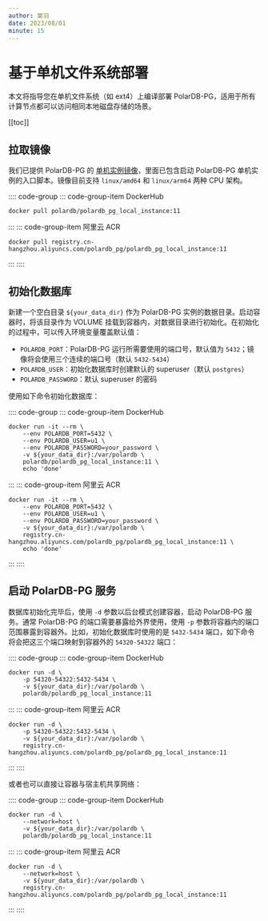 ```yaml
---
author: 棠羽
date: 2023/08/01
minute: 15
---
```


# 基于单机文件系统部署

<ArticleInfo :frontmatter=$frontmatter></ArticleInfo>

本文将指导您在单机文件系统（如 ext4）上编译部署 PolarDB-PG，适用于所有计算节点都可以访问相同本地磁盘存储的场景。

[[toc]]

## 拉取镜像

我们已提供 PolarDB-PG 的 [单机实例镜像](https://hub.docker.com/r/polardb/polardb_pg_local_instance/tags)，里面已包含启动 PolarDB-PG 单机实例的入口脚本。镜像目前支持 `linux/amd64` 和 `linux/arm64` 两种 CPU 架构。

:::: code-group
::: code-group-item DockerHub

```bash:no-line-numbers
docker pull polardb/polardb_pg_local_instance:11
```

:::
::: code-group-item 阿里云 ACR

```bash:no-line-numbers
docker pull registry.cn-hangzhou.aliyuncs.com/polardb_pg/polardb_pg_local_instance:11
```

:::
::::

## 初始化数据库

新建一个空白目录 `${your_data_dir}` 作为 PolarDB-PG 实例的数据目录。启动容器时，将该目录作为 VOLUME 挂载到容器内，对数据目录进行初始化。在初始化的过程中，可以传入环境变量覆盖默认值：

- `POLARDB_PORT`：PolarDB-PG 运行所需要使用的端口号，默认值为 `5432`；镜像将会使用三个连续的端口号（默认 `5432-5434`）
- `POLARDB_USER`：初始化数据库时创建默认的 superuser（默认 `postgres`）
- `POLARDB_PASSWORD`：默认 superuser 的密码

使用如下命令初始化数据库：

:::: code-group
::: code-group-item DockerHub

```bash:no-line-numbers
docker run -it --rm \
    --env POLARDB_PORT=5432 \
    --env POLARDB_USER=u1 \
    --env POLARDB_PASSWORD=your_password \
    -v ${your_data_dir}:/var/polardb \
    polardb/polardb_pg_local_instance:11 \
    echo 'done'
```

:::
::: code-group-item 阿里云 ACR

```bash:no-line-numbers
docker run -it --rm \
    --env POLARDB_PORT=5432 \
    --env POLARDB_USER=u1 \
    --env POLARDB_PASSWORD=your_password \
    -v ${your_data_dir}:/var/polardb \
    registry.cn-hangzhou.aliyuncs.com/polardb_pg/polardb_pg_local_instance:11 \
    echo 'done'
```

:::
::::

## 启动 PolarDB-PG 服务

数据库初始化完毕后，使用 `-d` 参数以后台模式创建容器，启动 PolarDB-PG 服务。通常 PolarDB-PG 的端口需要暴露给外界使用，使用 `-p` 参数将容器内的端口范围暴露到容器外。比如，初始化数据库时使用的是 `5432-5434` 端口，如下命令将会把这三个端口映射到容器外的 `54320-54322` 端口：

:::: code-group
::: code-group-item DockerHub

```bash:no-line-numbers
docker run -d \
    -p 54320-54322:5432-5434 \
    -v ${your_data_dir}:/var/polardb \
    polardb/polardb_pg_local_instance:11
```

:::
::: code-group-item 阿里云 ACR

```bash:no-line-numbers
docker run -d \
    -p 54320-54322:5432-5434 \
    -v ${your_data_dir}:/var/polardb \
    registry.cn-hangzhou.aliyuncs.com/polardb_pg/polardb_pg_local_instance:11
```

:::
::::

或者也可以直接让容器与宿主机共享网络：

:::: code-group
::: code-group-item DockerHub

```bash:no-line-numbers
docker run -d \
    --network=host \
    -v ${your_data_dir}:/var/polardb \
    polardb/polardb_pg_local_instance:11
```

:::
::: code-group-item 阿里云 ACR

```bash:no-line-numbers
docker run -d \
    --network=host \
    -v ${your_data_dir}:/var/polardb \
    registry.cn-hangzhou.aliyuncs.com/polardb_pg/polardb_pg_local_instance:11
```

:::
::::
